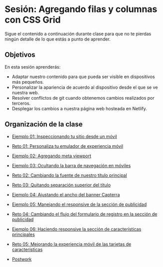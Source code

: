 # Sesión: Agregando filas y columnas con CSS Grid

Sigue el contenido a continuación durante clase para que no te pierdas ningún
detalle de lo que estás a punto de aprender.

## Objetivos

En esta sesión aprenderás:

- Adaptar nuestro contenido para que pueda ser visible en dispositivos más 
  pequeños.
- Personalizar la apariencia de acuerdo al dispositivo desde el que se ve 
  nuestra web.
- Resolver conflictos de git cuando obtenemos cambios realizados por terceros.
- Desplegar los cambios a nuestra página web hosteada en Netlify.

## Organización de la clase

- [Ejemplo 01: Inspeccionando tu sitio desde un móvil](https://github.com/beduExpert/A1-Frontend-Fundamentals-2020/tree/master/sesion-05/Ejemplo-01)

- [Reto  01: Personaliza tu emulador de experiencia móvil](https://github.com/beduExpert/A1-Frontend-Fundamentals-2020/tree/master/sesion-05/reto-01)

- [Ejemplo  02: Agregando meta viewport](https://github.com/beduExpert/A1-Frontend-Fundamentals-2020/tree/master/sesion-05/Ejemplo-02)

- [Ejemplo  03: Ocultando la barra de navegación en móviles](https://github.com/beduExpert/A1-Frontend-Fundamentals-2020/tree/master/sesion-05/Ejemplo-03)

- [Reto  02: Cambiando la fuente de nuestro título principal](https://github.com/beduExpert/A1-Frontend-Fundamentals-2020/tree/master/sesion-05/reto-02)

- [Reto  03: Quitando separación superior del título](https://github.com/beduExpert/A1-Frontend-Fundamentals-2020/tree/master/sesion-05/reto-03)

- [Ejemplo  04: Ajustando el ancho del banner Capterra](https://github.com/beduExpert/A1-Frontend-Fundamentals-2020/tree/master/sesion-05/Ejemplo-04)

- [Ejemplo  05: Manejando el responsive de la sección de publicidad](https://github.com/beduExpert/A1-Frontend-Fundamentals-2020/tree/master/sesion-05/Ejemplo-05)

- [Reto  04: Cambiando el flujo del formulario de registro en la sección de publicidad](https://github.com/beduExpert/A1-Frontend-Fundamentals-2020/tree/master/sesion-05/reto-04)

- [Ejemplo  06: Haciendo responsive la sección de características principales](https://github.com/beduExpert/A1-Frontend-Fundamentals-2020/tree/master/sesion-05/Ejemplo-06)

- [Reto  05: Mejorando la experiencia móvil de las tarjetas de características](https://github.com/beduExpert/A1-Frontend-Fundamentals-2020/tree/master/sesion-05/reto-05)

- [Postwork](https://github.com/beduExpert/A1-Frontend-Fundamentals-2020/tree/master/sesion-05/postwork)
